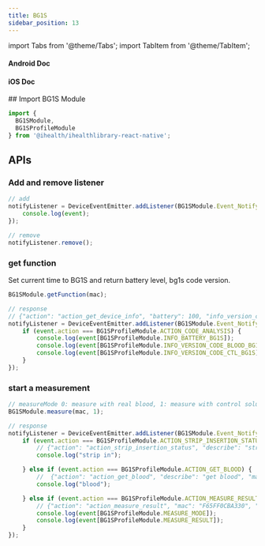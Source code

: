 ```yaml
---
title: BG1S
sidebar_position: 13
---
```


import Tabs from '@theme/Tabs';
import TabItem from '@theme/TabItem';

<Tabs>
  <TabItem value="android" label="Android" default>

#### Android Doc

  </TabItem>
  
  <TabItem value="ios" label="iOS">

#### iOS Doc

  </TabItem>
  
  <TabItem value="reactnative" label="React Native">
## Import BG1S Module

```js
import {
  BG1SModule,
  BG1SProfileModule
} from '@ihealth/ihealthlibrary-react-native';
```

## APIs

### Add and remove listener

```js
// add
notifyListener = DeviceEventEmitter.addListener(BG1SModule.Event_Notify,  (event) => {
    console.log(event);
});

// remove
notifyListener.remove();
```

### get function

Set current time to BG1S and return battery level, bg1s code version.

```js
BG1SModule.getFunction(mac);

// response
// {"action": "action_get_device_info", "battery": 100, "info_version_code_blood_bg1s": 1, "info_version_code_ctl_bg1s": 2, "mac": "F65FF0CBA330", "type": "BG1S"}
notifyListener = DeviceEventEmitter.addListener(BG1SModule.Event_Notify,  (event) => {
    if (event.action === BG1SProfileModule.ACTION_CODE_ANALYSIS) {
        console.log(event[BG1SProfileModule.INFO_BATTERY_BG1S]);
        console.log(event[BG1SProfileModule.INFO_VERSION_CODE_BLOOD_BG1S]);
        console.log(event[BG1SProfileModule.INFO_VERSION_CODE_CTL_BG1S]);
    }
});
```

### start a measurement

```js
// measureMode 0: measure with real blood, 1: measure with control solution
BG1SModule.measure(mac, 1);

// response
notifyListener = DeviceEventEmitter.addListener(BG1SModule.Event_Notify,  (event) => {
    if (event.action === BG1SProfileModule.ACTION_STRIP_INSERTION_STATUS) {
        // {"action": "action_strip_insertion_status", "describe": "strip in", "insertion_status": 1, "mac": "F65FF0CBA330", "type": "BG1S"}
        console.log("strip in");

    } else if (event.action === BG1SProfileModule.ACTION_GET_BLOOD) {
        //  {"action": "action_get_blood", "describe": "get blood", "mac": "F65FF0CBA330", "type": "BG1S"}
        console.log("blood");

    } else if (event.action === BG1SProfileModule.ACTION_MEASURE_RESULT) {
        // {"action": "action_measure_result", "mac": "F65FF0CBA330", "measure_mode": 0, "measure_result": 0, "type": "BG1S"}
        console.log(event[BG1SProfileModule.MEASURE_MODE]);
        console.log(event[BG1SProfileModule.MEASURE_RESULT]);
    }
});
```

  </TabItem>
</Tabs>